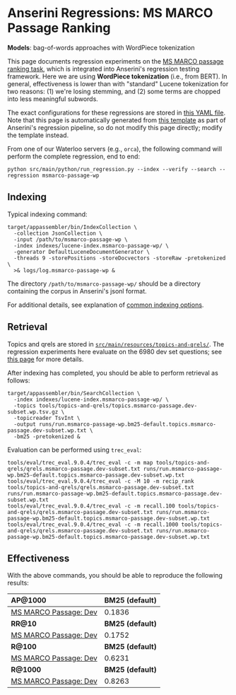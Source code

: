 # Anserini Regressions: MS MARCO Passage Ranking

**Models**: bag-of-words approaches with WordPiece tokenization

This page documents regression experiments on the [MS MARCO passage ranking task](https://github.com/microsoft/MSMARCO-Passage-Ranking), which is integrated into Anserini's regression testing framework.
Here we are using **WordPiece tokenization** (i.e., from BERT).
In general, effectiveness is lower than with "standard" Lucene tokenization for two reasons: (1) we're losing stemming, and (2) some terms are chopped into less meaningful subwords.

The exact configurations for these regressions are stored in [this YAML file](../src/main/resources/regression/msmarco-passage-wp.yaml).
Note that this page is automatically generated from [this template](../src/main/resources/docgen/templates/msmarco-passage-wp.template) as part of Anserini's regression pipeline, so do not modify this page directly; modify the template instead.

From one of our Waterloo servers (e.g., `orca`), the following command will perform the complete regression, end to end:

```
python src/main/python/run_regression.py --index --verify --search --regression msmarco-passage-wp
```

## Indexing

Typical indexing command:

```
target/appassembler/bin/IndexCollection \
  -collection JsonCollection \
  -input /path/to/msmarco-passage-wp \
  -index indexes/lucene-index.msmarco-passage-wp/ \
  -generator DefaultLuceneDocumentGenerator \
  -threads 9 -storePositions -storeDocvectors -storeRaw -pretokenized \
  >& logs/log.msmarco-passage-wp &
```

The directory `/path/to/msmarco-passage-wp/` should be a directory containing the corpus in Anserini's jsonl format.

For additional details, see explanation of [common indexing options](common-indexing-options.md).

## Retrieval

Topics and qrels are stored in [`src/main/resources/topics-and-qrels/`](../src/main/resources/topics-and-qrels/).
The regression experiments here evaluate on the 6980 dev set questions; see [this page](experiments-msmarco-passage.md) for more details.

After indexing has completed, you should be able to perform retrieval as follows:

```
target/appassembler/bin/SearchCollection \
  -index indexes/lucene-index.msmarco-passage-wp/ \
  -topics tools/topics-and-qrels/topics.msmarco-passage.dev-subset.wp.tsv.gz \
  -topicreader TsvInt \
  -output runs/run.msmarco-passage-wp.bm25-default.topics.msmarco-passage.dev-subset.wp.txt \
  -bm25 -pretokenized &
```

Evaluation can be performed using `trec_eval`:

```
tools/eval/trec_eval.9.0.4/trec_eval -c -m map tools/topics-and-qrels/qrels.msmarco-passage.dev-subset.txt runs/run.msmarco-passage-wp.bm25-default.topics.msmarco-passage.dev-subset.wp.txt
tools/eval/trec_eval.9.0.4/trec_eval -c -M 10 -m recip_rank tools/topics-and-qrels/qrels.msmarco-passage.dev-subset.txt runs/run.msmarco-passage-wp.bm25-default.topics.msmarco-passage.dev-subset.wp.txt
tools/eval/trec_eval.9.0.4/trec_eval -c -m recall.100 tools/topics-and-qrels/qrels.msmarco-passage.dev-subset.txt runs/run.msmarco-passage-wp.bm25-default.topics.msmarco-passage.dev-subset.wp.txt
tools/eval/trec_eval.9.0.4/trec_eval -c -m recall.1000 tools/topics-and-qrels/qrels.msmarco-passage.dev-subset.txt runs/run.msmarco-passage-wp.bm25-default.topics.msmarco-passage.dev-subset.wp.txt
```

## Effectiveness

With the above commands, you should be able to reproduce the following results:

| **AP@1000**                                                                                                  | **BM25 (default)**|
|:-------------------------------------------------------------------------------------------------------------|-----------|
| [MS MARCO Passage: Dev](https://github.com/microsoft/MSMARCO-Passage-Ranking)                                | 0.1836    |
| **RR@10**                                                                                                    | **BM25 (default)**|
| [MS MARCO Passage: Dev](https://github.com/microsoft/MSMARCO-Passage-Ranking)                                | 0.1752    |
| **R@100**                                                                                                    | **BM25 (default)**|
| [MS MARCO Passage: Dev](https://github.com/microsoft/MSMARCO-Passage-Ranking)                                | 0.6231    |
| **R@1000**                                                                                                   | **BM25 (default)**|
| [MS MARCO Passage: Dev](https://github.com/microsoft/MSMARCO-Passage-Ranking)                                | 0.8263    |
